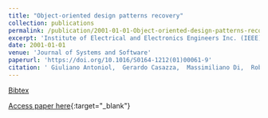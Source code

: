 ```yaml
---
title: "Object-oriented design patterns recovery"
collection: publications
permalink: /publication/2001-01-01-Object-oriented-design-patterns-recovery
excerpt: 'Institute of Electrical and Electronics Engineers Inc. (IEEE), Los Alamitos, CA, USA, Scopus ID: 2-s2.0-0035889368, Cited by: 62'
date: 2001-01-01
venue: 'Journal of Systems and Software'
paperurl: 'https://doi.org/10.1016/S0164-1212(01)00061-9'
citation: ' Giuliano Antoniol,  Gerardo Casazza,  Massimiliano Di,  Roberto Fiutem, &quot;Object-oriented design patterns recovery.&quot; Journal of Systems and Software, 2001.'
---
```

[Bibtex](https://dblp.org/rec/bib/journals/jss/AntoniolCPF01)

[Access paper here](https://doi.org/10.1016/S0164-1212(01)00061-9){:target="_blank"}
